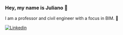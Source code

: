 ### Hey, my name is Juliano 👋

I am a professor and civil engineer with a focus in BIM. 👷

[![Linkedin](https://img.shields.io/badge/LinkedIn-0077B5?style=for-the-badge&logo=linkedin&logoColor=white)](https://www.linkedin.com/in/juliano208945/)
